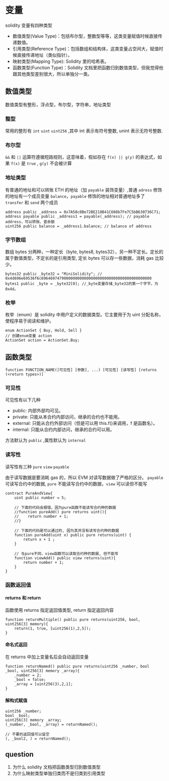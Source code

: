 # 变量

solidity 变量有四种类型

- 数值类型(Value Type)：包括布尔型，整数型等等，这类变量赋值时候直接传递数值。
- 引用类型(Reference Type)：包括数组和结构体，这类变量占空间大，赋值时候直接传递地址（类似指针）。
- 映射类型(Mapping Type): Solidity 里的哈希表。
- 函数类型(Function Type)：Solidity 文档里把函数归到数值类型，但我觉得他跟其他类型差别很大，所以单独分一类。

## 数值类型

数值类型有整形，浮点型，布尔型，字符串，地址类型

### 整型

常用的整形有 `int` `uint` `uint256` ,其中 int 表示有符号整数, unint 表示无符号整数.

### 布尔型

`&&` 和 `||` 运算符遵循短路规则，这意味着，假如存在 `f(x) || g(y)` 的表达式，如果 `f(x)` 是 `true` , `g(y)` 不会被计算

### 地址类型

有普通的地址和可以转账 ETH 的地址（加 `payable` 装饰变量）,普通 `adress` 修饰的地址有一个成员变量 `balance`，`payable` 修饰的地址相对普通地址多了 `transfer` 和 `send` 两个成员

```solidity
address public _address = 0x7A58c0Be72BE218B41C608b7Fe7C5bB630736C71;
address payable public _address1 = payable(_address); // payable address，可以转账、查余额
uint256 public balance = _address1.balance; // balance of address
```

### 字节数组

数组 bytes 分两种，一种定长（byte, bytes8, bytes32），另一种不定长。定长的属于数值类型，不定长的是引用类型, 定长 bytes 可以存一些数据，消耗 gas 比较少。

```solidity
bytes32 public _byte32 = "MiniSolidity"; // 0x4d696e69536f6c6964697479000000000000000000000000000000000000000
bytes1 public _byte = _byte32[0]; //_byte变量存储_byte32的第一个字节，为0x4d。
```

### 枚举

枚举（enum）是 solidity 中用户定义的数据类型。它主要用于为 uint 分配名称，使程序易于阅读和维护。

```solidity
enum ActionSet { Buy, Hold, Sell }
// 创建enum变量 action
ActionSet action = ActionSet.Buy;
```

## 函数类型

```solidity
function FUNCTION_NAME([可见性] [参数], ...) [可见性] [读写性] [returns (<return types>)]
```

### 可见性

可见性有以下几种

- public: 内部外部均可见。
- private: 只能从本合约内部访问，继承的合约也不能用。
- external: 只能从合约外部访问（但是可以用 this.f()来调用，f 是函数名）。
- internal: 只能从合约内部访问，继承的合约可以用。

方法默认为 `public` ,属性默认为 `internal`

### 读写性

读写性有三种 `pure` `view` `payable`

由于读写数据是要消耗 gas 的，所以 EVM 对读写数据做了严格的区分。 `payable` 可读写合约中的数据, `pure` 不能读写合约中的数据，`view` 可以读但不能写

```solidity
contract PureAndView{
    uint public number = 5;

    // 下面的代码会报错，因为pure函数不能读写合约种的数据
    //function pureAdd() pure returns uint(){
    //    return number + 1;
    //}

    // 下面的代码是可以通过的, 因为其并没有读写合约种的数据
    function pureAdd(uint x) public pure returns(uint) {
        return x + 1 ;
    }

    // 与pure不同，view函数可以读取合约种的数据, 但不能写
    function viewAdd() public view returns(uint){
        return number + 1;
    }
}
```

### 函数返回值

#### returns 和 return

函数使用 returns 指定返回值类型, return 指定返回内容

```solidity
function returnMultiple() public pure returns(uint256, bool, uint256[3] memory){
    return(1, true, [uint256(1),2,5]);
}
```

#### 命名式返回

在 returns 中加上变量名后会自动返回变量

```solidity
function returnNamed() public pure returns(uint256 _number, bool _bool, uint256[3] memory _array){
    _number = 2;
    _bool = false;
    _array = [uint256(3),2,1];
}
```

#### 解构式赋值

```solidity
uint256 _number;
bool _bool;
uint256[3] memory _array;
(_number, _bool, _array) = returnNamed();

// 不要的返回值可以留空
(, _bool2, ) = returnNamed();
```

## question

1. 为什么 solidity 文档把函数类型归到数值类型
2. 为什么映射类型单独归类而不是归类到引用类型
